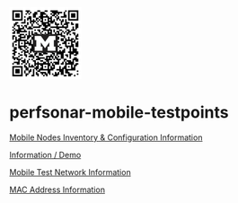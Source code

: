 <img src="github-umnet-perfsonar-mobile-testpoints.png" alt="drawing" width="128"/>

# perfsonar-mobile-testpoints

[Mobile Nodes Inventory & Configuration Information](https://docs.google.com/spreadsheets/d/1Vc2hv-esrzdcLmnb8P4PwONJg5gYoUfiqqdqfpNk68w/edit#gid=1244150512)

[Information / Demo](https://github.com/UMNET-perfSONAR/demo-perfsonar-mobile)

[Mobile Test Network Information](https://docs.google.com/spreadsheets/d/1oAQGvXPUDgLgI6YGvzLgFUjodX5lPotkMwzOojqjODw/edit#gid=527194913)


[MAC Address Information](https://docs.google.com/spreadsheets/d/1oAQGvXPUDgLgI6YGvzLgFUjodX5lPotkMwzOojqjODw/edit#gid=1332050743)
